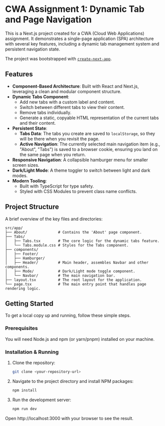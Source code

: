 # CWA Assignment 1: Dynamic Tab and Page Navigation

This is a Next.js project created for a CWA (Cloud Web Applications) assignment. It demonstrates a single-page application (SPA) architecture with several key features, including a dynamic tab management system and persistent navigation state.

The project was bootstrapped with [`create-next-app`](https://github.com/vercel/next.js/tree/canary/packages/create-next-app).

## Features

*   **Component-Based Architecture**: Built with React and Next.js, leveraging a clean and modular component structure.
*   **Dynamic Tabs Component**:
    *   Add new tabs with a custom label and content.
    *   Switch between different tabs to view their content.
    *   Remove tabs individually.
    *   Generate a static, copyable HTML representation of the current tabs and their content.
*   **Persistent State**:
    *   **Tabs Data**: The tabs you create are saved to `localStorage`, so they will be there when you revisit the page.
    *   **Active Navigation**: The currently selected main navigation item (e.g., "About", "Tabs") is saved to a browser cookie, ensuring you land on the same page when you return.
*   **Responsive Navigation**: A collapsible hamburger menu for smaller screen sizes.
*   **Dark/Light Mode**: A theme toggler to switch between light and dark modes.
*   **Modern Tooling**:
    *   Built with TypeScript for type safety.
    *   Styled with CSS Modules to prevent class name conflicts.

## Project Structure

A brief overview of the key files and directories:

```
src/app/
├── About/              # Contains the 'About' page component.
├── Tabs/
│   ├── Tabs.tsx        # The core logic for the dynamic tabs feature.
│   └── Tabs.module.css # Styles for the Tabs component.
├── components/
│   ├── Footer/
│   ├── Hamburger/
│   ├── Header/         # Main header, assembles Navbar and other components.
│   ├── Mode/           # Dark/Light mode toggle component.
│   └── Navbar/         # The main navigation bar.
├── layout.tsx          # The root layout for the application.
└── page.tsx            # The main entry point that handles page rendering logic.
```

## Getting Started

To get a local copy up and running, follow these simple steps.

### Prerequisites

You will need Node.js and npm (or yarn/pnpm) installed on your machine.

### Installation & Running

1.  Clone the repository:
    ```sh
    git clone <your-repository-url>
    ```
2.  Navigate to the project directory and install NPM packages:
    ```sh
    npm install
    ```
3.  Run the development server:
    ```sh
    npm run dev
    ```

Open http://localhost:3000 with your browser to see the result.
